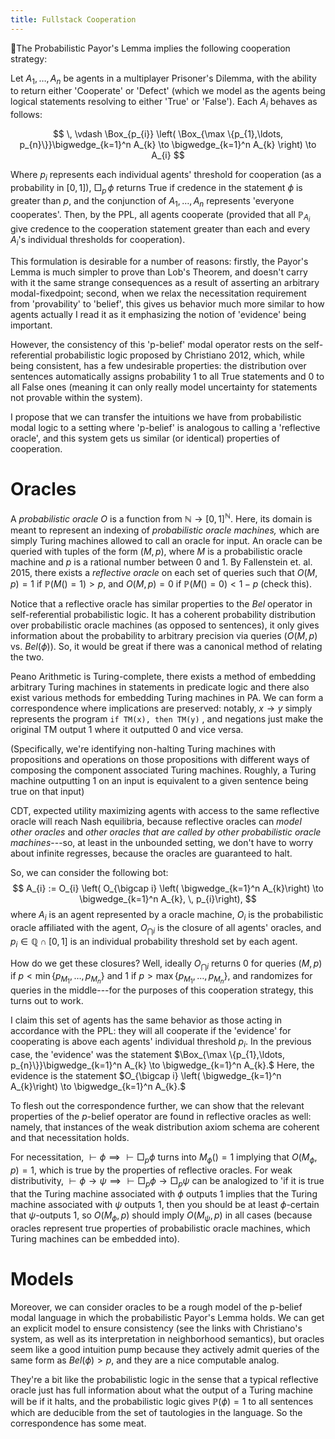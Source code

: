 ```yaml
---
title: Fullstack Cooperation
---
```


The Probabilistic Payor's Lemma implies the following cooperation strategy:

Let $A_{1}, \ldots, A_{n}$ be agents in a multiplayer Prisoner's Dilemma, with the ability to return either 'Cooperate' or 'Defect' (which we model as the agents being logical statements resolving to either 'True' or 'False').  Each $A_{i}$ behaves as follows:

$$ 
\, \vdash \Box_{p_{i}} \left( \Box_{\max \{p_{1},\ldots, p_{n}\}}\bigwedge_{k=1}^n A_{k} \to \bigwedge_{k=1}^n A_{k} \right) \to A_{i}
$$

Where $p_i$ represents each individual agents' threshold for cooperation (as a probability in $[0,1]$), $\Box_p \, \phi$ returns True if credence in the statement $\phi$ is greater than $p,$ and the conjunction of $A_{1}, \ldots, A_{n}$ represents 'everyone cooperates'. Then, by the PPL, all agents cooperate (provided that all $\mathbb{P}_{A_{i}}$ give credence to the cooperation statement greater than each and every $A_{i}$'s individual thresholds for cooperation).
 
This formulation is desirable for a number of reasons: firstly, the Payor's Lemma is much simpler to prove than Lob's Theorem, and doesn't carry with it the same strange consequences as a result of asserting an arbitrary modal-fixedpoint; second, when we relax the necessitation requirement from 'provability' to 'belief', this gives us behavior much more similar to how agents actually I read it as it emphasizing the notion of 'evidence' being important.

However, the consistency of this 'p-belief' modal operator rests on the self-referential probabilistic logic proposed by Christiano 2012, which, while being consistent, has a few undesirable properties: the distribution over sentences automatically assigns probability 1 to all True statements and 0 to all False ones (meaning it can only really model uncertainty for statements not provable within the system).

I propose that we can transfer the intuitions we have from probabilistic modal logic to a setting where 'p-belief' is analogous to calling a 'reflective oracle', and this system gets us similar (or identical) properties of cooperation.

# Oracles

A *probabilistic oracle* $O$ is a function from $\mathbb{N} \to [0,1]^\mathbb{N}.$ Here, its domain is meant to represent an indexing of *probabilistic oracle machines,* which are simply Turing machines allowed to call an oracle for input. An oracle can be queried with tuples of the form $(M, p),$ where $M$ is a probabilistic oracle machine and $p$ is a rational number between 0 and 1. By Fallenstein et. al. 2015, there exists a *reflective oracle* on each set of queries such that $O(M,p) = 1$ if $\mathbb{P}(M() = 1) > p,$ and $O(M,p) = 0$ if $\mathbb{P}(M() = 0) < 1-p$ (check this).

Notice that a reflective oracle has similar properties to the $Bel$ operator in self-referential probabilistic logic. It has a coherent probability distribution over probabilistic oracle machines (as opposed to sentences), it only gives information about the probability to arbitrary precision via queries ($O(M,p)$ vs. $Bel(\phi)$). So, it would be great if there was a canonical method of relating the two. 

Peano Arithmetic is Turing-complete, there exists a method of embedding arbitrary Turing machines in statements in predicate logic and there also exist various methods for embedding Turing machines in PA. We can form a correspondence where implications are preserved: notably, $x\to y$ simply represents the program ```if TM(x), then TM(y)``` , and negations just make the original TM output 1 where it outputted 0 and vice versa. 

(Specifically, we're identifying non-halting Turing machines with propositions and operations on those propositions with different ways of composing the component associated Turing machines. Roughly, a Turing machine outputting 1 on an input is equivalent to a given sentence being true on that input)

CDT, expected utility maximizing agents with access to the same reflective oracle will reach Nash equilibria, because reflective oracles can *model other oracles* and *other oracles that are called by other probabilistic oracle machines*---so, at least in the unbounded setting, we don't have to worry about infinite regresses, because the oracles are guaranteed to halt.

So, we can consider the following bot:
$$
A_{i} := O_{i} \left( O_{\bigcap i} \left( \bigwedge_{k=1}^n A_{k}\right) \to \bigwedge_{k=1}^n A_{k}, \, p_{i}\right),
$$
where $A_i$ is an agent represented by a oracle machine, $O_i$ is the probabilistic oracle affiliated with the agent, $O_{\bigcap i}$ is the closure of all agents' oracles, and $p_{i} \in \mathbb{Q} \cap [0,1]$ is an individual probability threshold set by each agent. 

How do we get these closures? Well, ideally $O_{\bigcap i}$ returns $0$ for queries $(M,p)$ if $p < \min\{p_{M_1}, \ldots, p_{M_n}\}$ and $1$ if $p > \max \{p_{M_1}, \ldots, p_{M_n}\},$ and randomizes for queries in the middle---for the purposes of this cooperation strategy, this turns out to work. 

I claim this set of agents has the same behavior as those acting in accordance with the PPL: they will all cooperate if the 'evidence' for cooperating is above each agents' individual threshold $p_i.$ In the previous case, the 'evidence' was the statement $\Box_{\max \{p_{1},\ldots, p_{n}\}}\bigwedge_{k=1}^n A_{k} \to \bigwedge_{k=1}^n A_{k}.$ Here, the evidence is the statement $O_{\bigcap i} \left( \bigwedge_{k=1}^n A_{k}\right) \to \bigwedge_{k=1}^n A_{k}.$

To flesh out the correspondence further, we can show that the relevant properties of the $p$-belief operator are found in reflective oracles as well: namely, that instances of the weak distribution axiom schema are coherent and that necessitation holds. 

For necessitation, $\vdash \phi \implies \vdash \Box_{p}\phi$ turns into $M_{\phi}() = 1$ implying that $O(M_{\phi},p)=1,$ which is true by the properties of reflective oracles. For weak distributivity, $\vdash \phi \to \psi \implies \vdash \Box_{p} \phi \to \Box_{p}\psi$ can be analogized to 'if it is true that the Turing machine associated with $\phi$ outputs 1 implies that the Turing machine associated with $\psi$ outputs 1, then you should be at least $\phi$-certain that $\psi$-outputs 1, so $O(M_{\phi},p)$ should imply $O(M_{\psi}, p)$ in all cases (because oracles represent true properties of probabilistic oracle machines, which Turing machines can be embedded into).

# Models

Moreover, we can consider oracles to be a rough model of the p-belief modal language in which the probabilistic Payor's Lemma holds. We can get an explicit model to ensure consistency (see the links with Christiano's system, as well as its interpretation in neighborhood semantics), but oracles seem like a good intuition pump because they actively admit queries of the same form as $Bel(\phi)>p,$ and they are a nice computable analog.  

They're a bit like the probabilistic logic in the sense that a typical reflective oracle just has full information about what the output of a Turing machine will be if it halts, and the probabilistic logic gives $\mathbb{P}(\phi)=1$ to all sentences which are deducible from the set of tautologies in the language. So the correspondence has some meat.  
